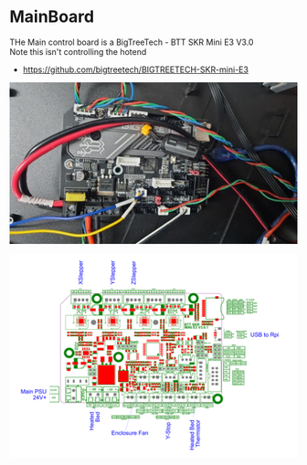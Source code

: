 # MainBoard

THe Main control board is a BigTreeTech - BTT SKR Mini E3 V3.0  
Note this isn't controlling the hotend

  * https://github.com/bigtreetech/BIGTREETECH-SKR-mini-E3

![MainBoard1.png](images/MainBoard1.png)

![MainBoard-Wiring1.png](images/MainBoard-Wiring1.png)
